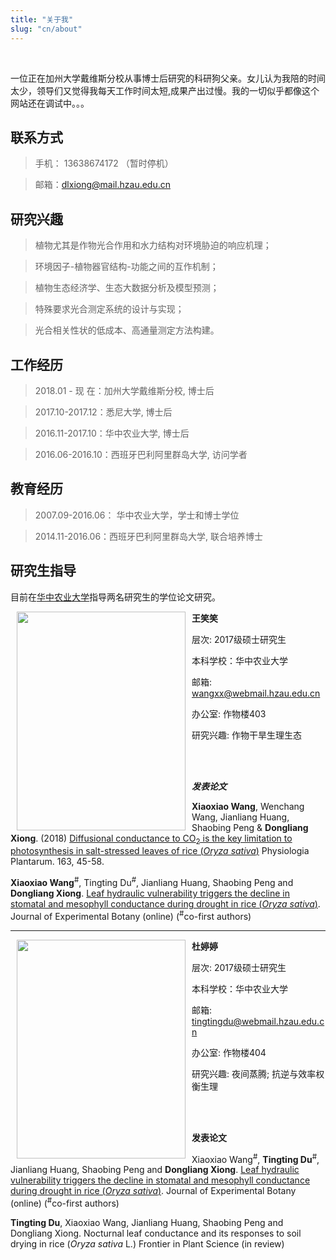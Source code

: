 ```yaml
---
title: "关于我"
slug: "cn/about"
---
```

<br/>

一位正在加州大学戴维斯分校从事博士后研究的科研狗父亲。女儿认为我陪的时间太少，领导们又觉得我每天工作时间太短,成果产出过慢。我的一切似乎都像这个网站还在调试中。。。

##  **联系方式**

> 手机： 13638674172 （暂时停机）

> 邮箱：dlxiong@mail.hzau.edu.cn


## **研究兴趣**

> 植物尤其是作物光合作用和水力结构对环境胁迫的响应机理；

> 环境因子-植物器官结构-功能之间的互作机制；

> 植物生态经济学、生态大数据分析及模型预测；

> 特殊要求光合测定系统的设计与实现；

> 光合相关性状的低成本、高通量测定方法构建。

## **工作经历**

> 2018.01 - 现 在：加州大学戴维斯分校, 博士后

> 2017.10-2017.12：悉尼大学, 博士后

> 2016.11-2017.10：华中农业大学, 博士后

> 2016.06-2016.10：西班牙巴利阿里群岛大学, 访问学者

## **教育经历**

> 2007.09-2016.06： 华中农业大学，学士和博士学位

> 2014.11-2016.06：西班牙巴利阿里群岛大学, 联合培养博士 

## **研究生指导**

目前在[华中农业大学](www.hzau.edu.cn)指导两名研究生的学位论文研究。

<img align="left" width="270" height="350" src="/img/xiaoxiao.png" style="margin: 0px 10px">



 **王笑笑**

 层次: 2017级硕士研究生

 本科学校：华中农业大学

 邮箱: wangxx@webmail.hzau.edu.cn

 办公室: 作物楼403

 研究兴趣: 作物干旱生理生态

<br/><br/>

_**发表论文**_

**Xiaoxiao Wang**, Wenchang Wang, Jianliang Huang, Shaobing Peng & **Dongliang Xiong**. (2018) [Diffusional conductance to CO<sub>2</sub> is the key limitation to photosynthesis in salt-stressed leaves of rice (_Oryza sativa_)](https://doi.org/10.1111/ppl.12653) Physiologia Plantarum. 163, 45-58.

**Xiaoxiao Wang**<sup>#</sup>, Tingting Du<sup>#</sup>, Jianliang Huang, Shaobing Peng and **Dongliang Xiong**.  [Leaf hydraulic vulnerability triggers the decline in stomatal and mesophyll conductance during drought in rice (_Oryza sativa_)](https://doi.org/10.1093/jxb/ery188).  Journal of Experimental Botany (online) (<sup>#</sup>co-first authors)

---------

<img align="left" width="270" height="350" src="/img/tingting.png" style="margin: 0px 10px">



 **杜婷婷**

  层次: 2017级硕士研究生

  本科学校：华中农业大学

  邮箱: tingtingdu@webmail.hzau.edu.cn 

  办公室: 作物楼404

  研究兴趣: 夜间蒸腾;  抗逆与效率权衡生理

<br/><br/> 

**发表论文**

Xiaoxiao Wang<sup>#</sup>, **Tingting Du**<sup>#</sup>, Jianliang Huang, Shaobing Peng and **Dongliang Xiong**.  [Leaf hydraulic vulnerability triggers the decline in stomatal and mesophyll conductance during drought in rice (_Oryza sativa_)](https://doi.org/10.1093/jxb/ery188).  Journal of Experimental Botany (online) (<sup>#</sup>co-first authors)

**Tingting Du**, Xiaoxiao Wang, Jianliang Huang, Shaobing Peng and Dongliang Xiong.  Nocturnal leaf conductance and its responses to soil drying in rice (*Oryza sativa* L.)  Frontier in Plant Science (in review)

</br>